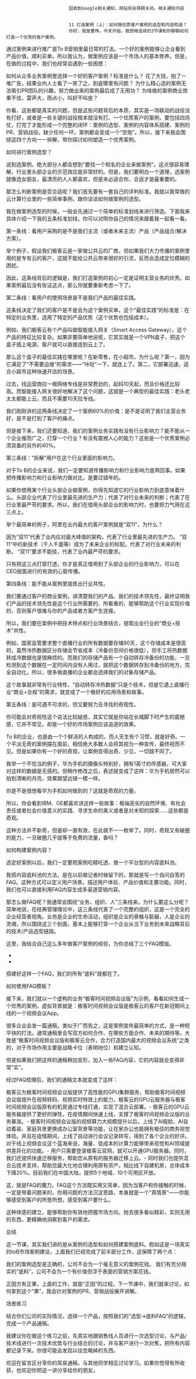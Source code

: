 
                            
                            因收到Google相关通知，网站将会择期关闭。相关通知内容
                            
                            
                            11 打造案例（上）：如何做优质客户案例的选型和内容构造？
                            你好，我是曹林。今天开始，我想用连续的3节课和你聊聊如何打造一个优秀的客户案例。

通过案例来进行推广是To B营销里最日常的打法。一个好的案例能够让企业看到产品价值，顺利买单。所以我认为，做案例应该是一个市场人的基本修养。但是，在做的过程中，我们也经常会遇到一些困惑：


如何从众多业务案例里选择一个好的客户案例？标准是什么？
花了大钱，拍了一堆广告，结果业内人士看了一笑了之，到底哪里有问题？
为什么精心选的案例无法吸引PR团队的兴趣，努力做出来的案例最后成了无用功？
为啥做的案例商业效果不佳，雷声大，雨点小，叫好不叫座？


你看，这些都是真实的问题，但是这些问题背后的本质，其实是一场联动的战役没有打好，或者是一些关键的战役根本就没有打。一个优质客户的案例，要包括四场仗，打完了才能形成一个完整的闭环：案例的选型、案例的内容体系搭建、案例的PR、营销战役。缺少任何一环，案例都会变成一个“空炮”。所以，接下来我会围绕这四个方向一一拆解，带你探讨如何塑造一个优秀案例。

如何进行案例选型？

说到选案例，绝大部分人都会想到“要找一个知名的企业来做案例”。这点很容易理解，行业里头部企业的示范效应是非常好的。但是，我们要明白一个道理，选案例就像选女朋友，最漂亮的人人都喜欢，但是未必适合你，合适才是最重要的。

那怎么判断案例是否合适呢？我们首先要有一套自己的评判标准。我就以我常做的云计算行业里的一些简单事例，跟你谈谈如何做案例的选型。

我在做案例选型的时候，一般会先通过一个简单的标准划线来进行筛选。下面我来具体介绍一下我的五条标准划线，你可以对照你自己的情况来跟着我一起看一看。

第一条线：看用户采购的是不是我们主流（或者未来主流）产品（产品组合/解决方案）。

举个例子，假设我们极客云是一家做公共云的厂商，但如果我们大力传播的案例里用的是专有云的客户，这就不能给公共云带来很好的引流，反而会造成定位模糊的困扰。

因此，这条线背后的逻辑是，我们打造案例的初心一定是证明主营业务的优秀。如果案例最后没有佐证这点，那么你就要重新考虑一下了。

第二条线：看用户的使用场景是不是我们产品的最佳实践。

这条线决定了我们的客户是不是会为这个案例买单。这个“最佳实践”的标准是：在特定的业务里，选用了特定的产品优势（这个优势也包括成本）。

例如，我们极客云有个产品叫做智能接入网关（Smart Access Gateway）。这个产品的特征比较复杂。如果非要简单地说呢，它其实就是一个VPN盒子，把这个盒子插上电源，客户就可以直接连到云上了。

那么这个盒子的最佳实践在哪里呢？在新零售，在小超市。为什么呢？第一，因为它满足了“不需要运维”的需求——“咔哒”一下，就连上了。第二，它部署迅速，适合小超市这种快速开店的场景。

过去，找运营商拉一根网络专线是非常费劲的，起码10天起，而且价格还比较高。而智能接入网关很好地解决了这个问题，这就是一个典型的最佳实践：老头老太太都能上云，而且不需要10天拉专线。

我们刚刚讲的这两条线决定了一个案例60%的价值：是不是证明了我们主营业务好，是不是打到了客户的痛点。



但是接下来，我们还要知道，我们的案例业务实践有没有行业影响力？能不能从一个企业推而广之，打穿一个行业？有没有震撼人心的能力？这些是一个优秀案例必须具备的另外的40%。

第三条线：“拆解”用户在这个行业里面的影响力。

对于To B的企业来说，我们一定要知道传播影响力和行业影响力是两回事。如果把传播影响力和行业影响力做对比，是要过错年的。

如果你想用某个行业头部企业做案例，你得先知道它的行业影响力到底意味着什么。头部企业代表了行业里最先进的生产力；代表了对行业未来的判断；代表了在行业里最严苛的要求。所以，我们在借用头部企业的影响力时，也要把力气用在这三点上。

举个最简单的例子，阿里在业内最大的客户案例就是“双11”，为什么？


因为“双11”代表了业内应对最大峰值的架构，代表了行业里最先进的生产力。
“双11”中的新技术（千人千面等）成为了未来企业的标配，代表了对行业未来的判断。
“双11”要求不能挂，代表了业内最严苛的要求。


只有把这三点打穿打透，你才是真正借用到了头部企业的行业影响力，可以在CEO层面进行的有效的心智传播。

第四条线：能不能从案例里提炼出行业共性。

我们要通过客户的商业案例，讲清楚我们的产品、我们的技术领先性，最终证明我们产品的技术领先性是这个行业所需要的、所看重的、能够帮助这个行业实现价值的，否则客户很难与你的产品或者方案产生连接。

所以，我们要在案例中把技术特点和行业场景结合，提取出全行业的“商业+技术”共性。

例如，国家监管要求整个直播行业的所有数据要存储90天，这个存储成本是很高的，虽然冷热数据区分存储会节省成本（冷备份空间价格很低），但手工将热数据转成冷数据也是很麻烦的。而我们的存储产品有一个自动转存冷备份的功能，一旦检测到这个数据在一定时间内没有人用过，就把这个数据转存到冷备份的地方，完全自动化。所以，很多做直播的企业都会选择我们的对象存储产品。

这个故事就非常有行业特性，“自动转存冷热数据”只是个技术，但是它遇上直播行业“商业+合规”的需求，就变成了一个极好的应用场景和故事。

第五条线：是可遇不可求的，但又要努力去寻找的奇观性。

你可能会对奇观性这个说法比较疑惑，其实它就是你站在长城脚下时产生的震撼感，它并不常见，却是一个好的市场案例应该追逐的效果。

To B的企业，也是由一个个鲜活的人构成的。而人天生有个习惯，就是好奇。一个平淡无奇的案例摆在面前，相信绝大多数人会将其视为一种宣传，最终视而不见。但是如果你有一个好的奇观，让案例变得出奇、少见，一切就不同了。

我举一个不恰当的例子，华为手机的摄像头特别好，拥有1英寸的传感器，可大家对这样的数据是无感的。但稍作修改之后，表述就变成了这样：华为手机居然可以拍到清晰的月亮，效果跟望远镜一模一样。

你是不是很想看华为手机如何做到的？这就是奇观的力量。

所以，你会看到IBM、GE都喜欢讲这样一些故事：极端恶劣的自然环境、有社会责任或者社会价值意义的实践、寻求生命的奥义或者是对未知的探索……这些都是奇观。

这种方法并不新奇，但是却一直有效，在此就不一一枚举了。同时，奇观又有破圈的能力，一旦破圈几乎就等于免费的流量，香吗？

如何构建案例内容？

选定好案例以后，我们一定要把案例吃精吃透，做一个平台型的内容底料池。

我搭内容底料池的方法，是在以前做记者时候留下的，那就是写一个自问自答的FAQ。这种方式可以定义用户场景，描述用户体验、产品价值和主要功能。同时，我们也可以直接利用FAQ内容生成多渠道营销内容。

那怎么做FAQ呢？我通常会围绕“业务、组织、人”三条线来。为什么要这么分呢？简单地说，在经典管理理论中，这三条线代表了一个完整的组织，这是一个完全的企业经营者视角。业务是企业的生命活动，组织是企业的骨骼与脏器，人是企业的灵魂，所以围绕这三个剖面，基本上能够打穿一个企业从当下业务到未来战略背后的技术/产品选型链路。

这里，我结合自己这么多年做客户案例的经验，为你总结了三个FAQ模版。

-
-


搭建好这样一个FAQ，我们的所有“底料”就都在了。

如何使用FAQ模板？

接下来，我们就以一个虚构的业务“极客时间视频会议版”为示例，看看如何生成一个优秀的案例，虚拟背景就是：极客时间视频会议版是极客云的客户在新冠期间上线的一个视频会议App。

很多企业会发一篇通稿，类似于广而告之，这是案例宣传最简单的方式，是一种短平快的打法。通常通稿里会写双方如何合作、在哪些方面合作、未来的期待等。大致是“极客时间视频会议版和极客云合作，合力打造国内最大的视频会议系统”之类的，对于市场作用主要是战略卡位（表明地位）和建立认知。

但是如果我们把这样的通稿稍加变形，加入一些FAQ内容，它的内容就会变得非常“实”。



经过FAQ梳理后，我们的通稿文本就变成了这样：


极客云为极客时间视频会议版提供了高性能的GPU集群服务，帮助极客时间视频会议版提升在视频转码、视频实时特效上的能力，极客云的GPU云服务器与极客时间视频会议版原有的机房通过专线打通，实现了混合云部署。-
极客云的GPU云服务器提供了更好的弹性，在疫情期间快速上线，支撑了极客时间视频会议版的业务暴涨。-
极客时间视频会议版的视频算力大规模提升以后，上线了AI瘦脸、AI自动着装、家庭背景更换成办公室背景等功能，让在家办公也能拥有极佳的商务视觉体验。并且在疫情期间，上线了自动进行会议记录转写，得到了各个企业的好评。对于线上视频会议这个蓝海来说，海量、低成本的计算力能够带来视觉和AI领域提供差异化的功能。-
用户只需要登录极客云官网，就可以开通GPU服务器。同时，我们还提供快速迁移服务，帮助您从原有的服务器迁移上云。-
同时我们也提供混合云技术支持，帮助您最大化地合理利用原有资产。相比线下自建机房，总体成本下降20%。目前我们在中国大陆，提供5个地域、10个可用区开放。


这，就是FAQ的魔力。FAQ这个方法既实用又简单，因为当客户和你接触的时候，一定是带着问题来的，你用问题的方法沉淀思路，本身就是一个“真情景”——你能够感受到客户的所思所想，感受到客户要什么。

这种体感的建立，能够帮助你有效地把握市场方向，抛去很多看似精彩，实则无用的东西，更精确地洞察到客户的需求。

总结

这一节课，其实我们讲的是从案例的选型和如何搭建案例底料。假如这是一场真实的toB市场案例建设，上面我们已经完成了前半部分工作，这保障了两个点：


我们的案例选型是正确的，公司不会为一个毫无意义的案例花钱。
我们有充分翔实的“底料”，公司不会为一个有价值但浮于表面的营销方案花钱。


正因方有正果，上面的工作，就是“正因”的过程。下一节课中，我们就来讨论，如何拿到这个“果”，我会针对案例的PR、营销战役展开讲解。

场景练习

结合你们公司的实际情况，选择一个产品，按照我们的“选型→底料FAQ”的逻辑，完成一个产品通稿。

我建议你在做这个练习之前，先真实地跟销售线人员进行一次选型讨论，与产品/技术线进行一次技术优势与行业结合的讨论，并与客户进行一次对焦，把所有内容都记录下来。你很可能会发现以往忽略掉的东西。

欢迎在留言区分享你的简易通稿，与其他同学相互讨论学习。如果你觉得有所收获，也欢迎你把这一讲分享给你的朋友。

                        
                        
                            